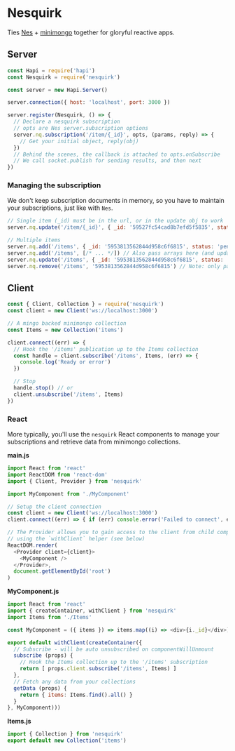 # Nesquirk

Ties [Nes](https://github.com/hapijs/nes) + [minimongo](https://github.com/kofrasa/mingo) together for gloryful reactive apps.

## Server

```js
const Hapi = require('hapi')
const Nesquirk = require('nesquirk')

const server = new Hapi.Server()

server.connection({ host: 'localhost', port: 3000 })

server.register(Nesquirk, () => {
  // Declare a nesquirk subscription
  // opts are Nes server.subscription options
  server.nq.subscription('/item/{_id}', opts, (params, reply) => {
    // Get your initial object, reply(obj)
  })
  // Behind the scenes, the callback is attached to opts.onSubscribe
  // We call socket.publish for sending results, and then next
})
```

### Managing the subscription

We don't keep subscription documents in memory, so you have to maintain your subscriptions, just like with `Nes`.

```js
// Single item (_id) must be in the url, or in the update obj to work
server.nq.update('/item/{_id}', { _id: '59527fc54cad8b7efd5f5835', status: 'complete' })

// Multiple items
server.nq.add('/items', { _id: '5953813562844d958c6f6815', status: 'pending' })
server.nq.add('/items', [/* ... */]) // Also pass arrays here (and update/remove)
server.nq.update('/items', { _id: '5953813562844d958c6f6815', status: 'active' }) // Note: needs _id in object(s) to merge
server.nq.remove('/items', '5953813562844d958c6f6815') // Note: only pass ID(s)
```

## Client

```js
const { Client, Collection } = require('nesquirk')
const client = new Client('ws://localhost:3000')

// A mingo backed minimongo collection
const Items = new Collection('items')

client.connect((err) => {
  // Hook the '/items' publication up to the Items collection
  const handle = client.subscribe('/items', Items, (err) => {
    console.log('Ready or error')
  })

  // Stop
  handle.stop() // or
  client.unsubscribe('/items', Items)
})
```

### React

More typically, you'll use the `nesquirk` React components to manage your subscriptions and retrieve data from minimongo collections.

**main.js**

```js
import React from 'react'
import ReactDOM from 'react-dom'
import { Client, Provider } from 'nesquirk'

import MyComponent from './MyComponent'

// Setup the client connection
const client = new Client('ws://localhost:3000')
client.connect((err) => { if (err) console.error('Failed to connect', err) })

// The Provider allows you to gain access to the client from child components
// using the `withClient` helper (see below)
ReactDOM.render(
  <Provider client={client}>
    <MyComponent />
  </Provider>,
  document.getElementById('root')
)
```

**MyComponent.js**

```js
import React from 'react'
import { createContainer, withClient } from 'nesquirk'
import Items from './Items'

const MyComponent = ({ items }) => items.map((i) => <div>{i._id}</div>)

export default withClient(createContainer({
  // Subscribe - will be auto unsubscribed on componentWillUnmount
  subscribe (props) {
    // Hook the Items collection up to the '/items' subscription
    return [ props.client.subscribe('/items', Items) ]
  },
  // Fetch any data from your collections
  getData (props) {
    return { items: Items.find().all() }
  }
}, MyComponent)))
```

**Items.js**

```js
import { Collection } from 'nesquirk'
export default new Collection('items')
```
